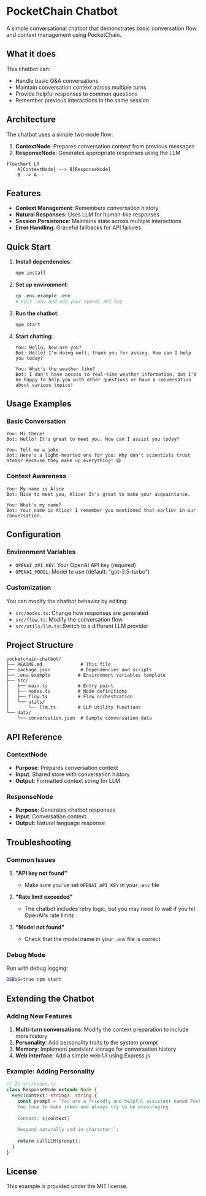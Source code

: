 # PocketChain Chatbot

A simple conversational chatbot that demonstrates basic conversation flow and context management using PocketChain.

## What it does

This chatbot can:
- Handle basic Q&A conversations
- Maintain conversation context across multiple turns
- Provide helpful responses to common questions
- Remember previous interactions in the same session

## Architecture

The chatbot uses a simple two-node flow:
1. **ContextNode**: Prepares conversation context from previous messages
2. **ResponseNode**: Generates appropriate responses using the LLM

```mermaid
flowchart LR
    A[ContextNode] --> B[ResponseNode]
    B --> A
```

## Features

- **Context Management**: Remembers conversation history
- **Natural Responses**: Uses LLM for human-like responses
- **Session Persistence**: Maintains state across multiple interactions
- **Error Handling**: Graceful fallbacks for API failures

## Quick Start

1. **Install dependencies**:
   ```bash
   npm install
   ```

2. **Set up environment**:
   ```bash
   cp .env.example .env
   # Edit .env and add your OpenAI API key
   ```

3. **Run the chatbot**:
   ```bash
   npm start
   ```

4. **Start chatting**:
   ```
   You: Hello, how are you?
   Bot: Hello! I'm doing well, thank you for asking. How can I help you today?
   
   You: What's the weather like?
   Bot: I don't have access to real-time weather information, but I'd be happy to help you with other questions or have a conversation about various topics!
   ```

## Usage Examples

### Basic Conversation
```
You: Hi there!
Bot: Hello! It's great to meet you. How can I assist you today?

You: Tell me a joke
Bot: Here's a light-hearted one for you: Why don't scientists trust atoms? Because they make up everything! 😄
```

### Context Awareness
```
You: My name is Alice
Bot: Nice to meet you, Alice! It's great to make your acquaintance.

You: What's my name?
Bot: Your name is Alice! I remember you mentioned that earlier in our conversation.
```

## Configuration

### Environment Variables

- `OPENAI_API_KEY`: Your OpenAI API key (required)
- `OPENAI_MODEL`: Model to use (default: "gpt-3.5-turbo")

### Customization

You can modify the chatbot behavior by editing:
- `src/nodes.ts`: Change how responses are generated
- `src/flow.ts`: Modify the conversation flow
- `src/utils/llm.ts`: Switch to a different LLM provider

## Project Structure

```
pocketchain-chatbot/
├── README.md              # This file
├── package.json           # Dependencies and scripts
├── .env.example          # Environment variables template
├── src/
│   ├── main.ts           # Entry point
│   ├── nodes.ts          # Node definitions
│   ├── flow.ts           # Flow orchestration
│   └── utils/
│       └── llm.ts        # LLM utility functions
└── data/
    └── conversation.json  # Sample conversation data
```

## API Reference

### ContextNode
- **Purpose**: Prepares conversation context
- **Input**: Shared store with conversation history
- **Output**: Formatted context string for LLM

### ResponseNode
- **Purpose**: Generates chatbot responses
- **Input**: Conversation context
- **Output**: Natural language response

## Troubleshooting

### Common Issues

1. **"API key not found"**
   - Make sure you've set `OPENAI_API_KEY` in your `.env` file

2. **"Rate limit exceeded"**
   - The chatbot includes retry logic, but you may need to wait if you hit OpenAI's rate limits

3. **"Model not found"**
   - Check that the model name in your `.env` file is correct

### Debug Mode

Run with debug logging:
```bash
DEBUG=true npm start
```

## Extending the Chatbot

### Adding New Features

1. **Multi-turn conversations**: Modify the context preparation to include more history
2. **Personality**: Add personality traits to the system prompt
3. **Memory**: Implement persistent storage for conversation history
4. **Web interface**: Add a simple web UI using Express.js

### Example: Adding Personality

```typescript
// In src/nodes.ts
class ResponseNode extends Node {
  exec(context: string): string {
    const prompt = `You are a friendly and helpful assistant named PocketBot. 
    You love to make jokes and always try to be encouraging.
    
    Context: ${context}
    
    Respond naturally and in character:`;
    
    return callLLM(prompt);
  }
}
```

## License

This example is provided under the MIT license. 
